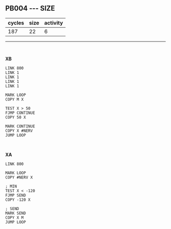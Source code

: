 ## PB004 --- SIZE

| cycles | size | activity |
| ------ | ---- | -------- |
| 187 | 22 | 6 |
<hr>
<br>

**XB**

```
LINK 800
LINK 1
LINK 1
LINK 1
LINK 1

MARK LOOP
COPY M X

TEST X > 50
FJMP CONTINUE
COPY 50 X

MARK CONTINUE
COPY X #NERV
JUMP LOOP
```

<br>

**XA**

```
LINK 800

MARK LOOP
COPY #NERV X

; MIN
TEST X < -120
FJMP SEND
COPY -120 X

; SEND
MARK SEND
COPY X M
JUMP LOOP

```
